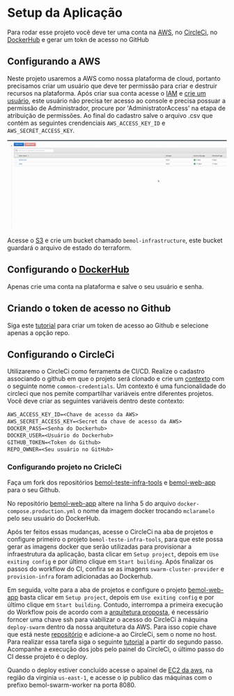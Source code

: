# Setup da Aplicação

Para rodar esse projeto você deve ter uma conta na [AWS](https://aws.amazon.com/pt/), no [CircleCi](https://circleci.com/vcs-authorize/), no [DockerHub](https://hub.docker.com/) e gerar um tokn de acesso no GitHub

## Configurando a AWS

Neste projeto usaremos a AWS como nossa plataforma de cloud, portanto precisamos criar um usuário que deve ter permissão para criar e destruir recursos na plataforma.
Após criar sua conta acesse o [IAM](https://console.aws.amazon.com/iam/home?#/users) e [crie um usuário](https://docs.aws.amazon.com/pt_br/IAM/latest/UserGuide/id_users_create.html#id_users_create_console), este usuário não precisa ter acesso ao console e precisa possuar a permissão de Administrador, procure por 'AdministratorAccess' na etapa de atribuição de permissões. Ao final do cadastro salve o arquivo .csv que contém as seguintes crendenciais `AWS_ACCESS_KEY_ID` e `AWS_SECRET_ACCESS_KEY`.

![Criando usuário na AWS](aws-user.gif)


Acesse o [S3](https://s3.console.aws.amazon.com/s3/home?region=us-east-1#) e crie um bucket chamado `bemol-infrastructure`, este bucket guardará o arquivo de estado do terraform.

## Configurando o [DockerHub](https://hub.docker.com/)

Apenas crie uma conta na plataforma e salve o seu usuário e senha.

## Criando o token de acesso no Github
Siga este [tutorial](https://docs.github.com/pt/github/authenticating-to-github/creating-a-personal-access-token) para criar um token de acesso ao Github e selecione apenas a opção repo.

## Configurando o CircleCi

Utilizaremo o CircleCi como ferramenta de CI/CD. Realize o cadastro associando o github em que o projeto será clonado e crie um [contexto](https://circleci.com/docs/2.0/contexts/#creating-and-using-a-context) com o seguinte nome `common-credentials`. Um contexto é uma
funcionalidade do circleci que nos pemite compartilhar variáveis entre diferentes projetos. Você deve criar as seguintes variáveis dentro deste contexto:
``` 
AWS_ACCESS_KEY_ID=<Chave de acesso da AWS>
AWS_SECRET_ACCESS_KEY=<Secret da chave de acesso da AWS>		
DOCKER_PASS=<Senha do Dockerhub>	
DOCKER_USER=<Usuário do Dockerhub>	
GITHUB_TOKEN=<Token do Github>	
REPO_OWNER=<Seu usuário no GitHub>
```

### Configurando projeto no CricleCi

Faça um fork dos repositórios [bemol-teste-infra-tools](https://github.com/claramelo/bemol-teste-infra-tools) e [bemol-web-app](https://github.com/claramelo/bemol-web-app) para o seu Github.

No repositório [bemol-web-app](https://github.com/claramelo/bemol-web-app) altere na linha 5 do arquivo `docker-compose.production.yml` o nome da imagem docker trocando `mclaramelo` pelo seu usuário do DockerHub.

Após ter feitos essas mudanças, acesse o CircleCi na aba de projetos e configure primeiro o projeto `bemol-teste-infra-tools`, para que este possa gerar as imagens docker que serão utilizadas para provisionar a infraestrutura da aplicação, basta clicar em `Setup project`, depois em `Use exiting config` e por último clique em `Start building`. Após finalizar os passos do workflow do CI, confira se as imagens `swarm-cluster-provider` e `provision-infra` foram adicionadas ao Dockerhub.

Em seguida, volte para a aba de projetos e configure o projeto [bemol-web-app](https://github.com/claramelo/bemol-web-app) basta clicar em `Setup project`, depois em `Use exiting config` e por último clique em `Start building`. Contudo, interrompa a primeira execução do Workflow pois de acordo com a [arquitetura proposta](/docs/arquitetura.md), é necessário forncer uma chave ssh para viabilizar o acesso do CircleCi à máquina `deploy-swarm` dentro da nossa arquitetura da AWS. Para isso copie chave que está neste [repositório](https://github.com/claramelo/bemol-teste-infra-tools/blob/master/ansible/keys/circle-ci-key.pem) e adicione-a ao CircleCi, sem o nome no host. Para realizar essa tarefa siga o seguinte [tutorial](https://circleci.com/docs/2.0/add-ssh-key/) a partir do segundo passo. Acompanhe a execução dos jobs pelo painel do CircleCi, o último passo do CI desse projeto é o deploy.

Quando o deploy estiver concluído acesse o apainel de [EC2 da aws](https://console.aws.amazon.com/ec2/v2/home?region=us-east-1#Instances:sort=instanceState), na região da virginia `us-east-1`, e acesse o ip publico das máquinas com o prefixo bemol-swarm-worker na porta 8080.
